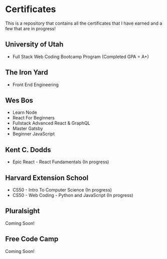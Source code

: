 # Certificates

This is a repository that contains all the certificates that I have earned and a few that are in progress!

## University of Utah

- Full Stack Web Coding Bootcamp Program (Completed GPA = A+)

## The Iron Yard

- Front End Engineering

## Wes Bos

- Learn Node
- React For Beginners
- Fullstack Advanced React & GraphQL
- Master Gatsby
- Beginner JavaScript

## Kent C. Dodds

- Epic React - React Fundamentals (In progress)

## Harvard Extension School

- CS50 - Intro To Computer Science (In progress)
- CS50 - Web Coding - Python and JavaScript (In progress)

## Pluralsight

Coming Soon!

## Free Code Camp

Coming Soon!
